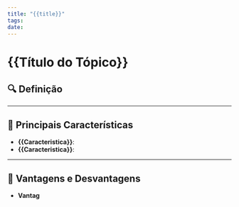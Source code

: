 ```yaml
---
title: "{{title}}"
tags: 
date:
---
```

# {{Título do Tópico}}

## 🔍 Definição

---

## 📝 Principais Características

- **{{Caracteristica}}**:
- **{{Caracteristica}}**:

---

## 🧩 Vantagens e Desvantagens

- **Vantag**